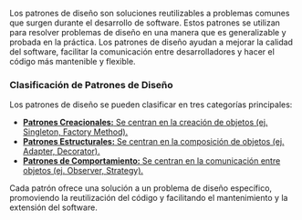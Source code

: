 Los patrones de diseño son soluciones reutilizables a problemas comunes que surgen durante el desarrollo de software. Estos patrones se utilizan para resolver problemas de diseño en una manera que es generalizable y probada en la práctica. Los patrones de diseño ayudan a mejorar la calidad del software, facilitar la comunicación entre desarrolladores y hacer el código más mantenible y flexible.

### **Clasificación de Patrones de Diseño**

Los patrones de diseño se pueden clasificar en tres categorías principales:

- [**Patrones Creacionales:** Se centran en la creación de objetos (ej. Singleton, Factory Method).](Patrones%20Creacionales.md)
- [**Patrones Estructurales:** Se centran en la composición de objetos (ej. Adapter, Decorator).](Patrones%20Estructurales.md)
- [**Patrones de Comportamiento:** Se centran en la comunicación entre objetos (ej. Observer, Strategy).](Patrones%20de%20Comportamiento.md)

Cada patrón ofrece una solución a un problema de diseño específico, promoviendo la reutilización del código y facilitando el mantenimiento y la extensión del software.